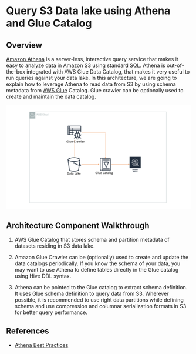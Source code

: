 # Query S3 Data lake using Athena and Glue Catalog

## Overview
[Amazon Athena](https://aws.amazon.com/athena/) is a server-less, interactive query service that makes it easy to analyze data in Amazon S3 using standard SQL. Athena is out-of-the-box integrated with AWS Glue Data Catalog, that makes it very useful to run queries against your data lake. In this architecture, we are going to explain how to leverage Athena to read data from S3 by using schema metadata from [AWS Glue](https://aws.amazon.com/glue/) Catalog. Glue crawler can be optionally used to create and maintain the data catalog.

![Query S3 Data lake using Athena](analytics-athena.png)

## Architecture Component Walkthrough

1. AWS Glue Catalog that stores schema and  partition metadata of  datasets residing in S3 data lake.

2. Amazon Glue Crawler can be (optionally) used to create and update the data catalogs periodically. If you know the schema of your data, you may want to use Athena to define tables directly in the Glue catalog using Hive DDL syntax.

3.  Athena can be pointed to the Glue catalog to extract schema definition. It uses Glue schema definition to query data from S3. Wherever possible, it is recommended to use right data partitions while defining schema and use compression and columnar  serialization formats in S3 for better query performance.


## References

* [Athena Best Practices](https://aws.amazon.com/blogs/big-data/top-10-performance-tuning-tips-for-amazon-athena/)
